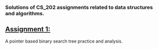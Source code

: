 ### Solutions of CS_202 assignments related to data structures and algorithms.

## <a href=https://github.com/mHuseyin0/CS_202_Assignments/tree/main/HW_1>Assignment 1:</a>
A pointer based binary search tree practice and analysis.
